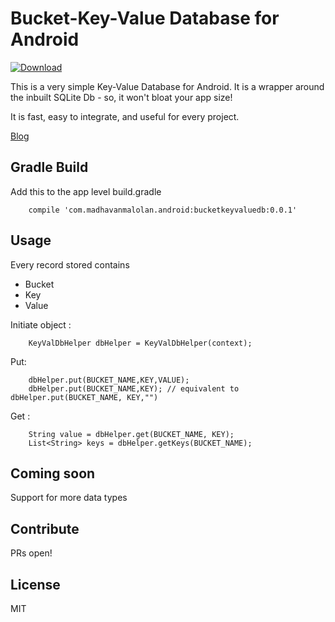 # Bucket-Key-Value Database for Android
 [ ![Download](https://api.bintray.com/packages/madhavanmalolan/android/bucketkeyvaluedb/images/download.svg) ](https://bintray.com/madhavanmalolan/android/bucketkeyvaluedb/_latestVersion)

This is a very simple Key-Value Database for Android.
It is a wrapper around the inbuilt SQLite Db - so, it won't bloat your app size!

It is fast, easy to integrate, and useful for every project.

[Blog](https://medium.com/madhavanmalolan/the-library-every-android-developer-needs-630009512388)

## Gradle Build
Add this to the app level build.gradle
```
    compile 'com.madhavanmalolan.android:bucketkeyvaluedb:0.0.1'
```

## Usage

Every record stored contains
- Bucket
- Key
- Value

Initiate object :
```
    KeyValDbHelper dbHelper = KeyValDbHelper(context);
```

Put:
```
    dbHelper.put(BUCKET_NAME,KEY,VALUE);
    dbHelper.put(BUCKET_NAME,KEY); // equivalent to dbHelper.put(BUCKET_NAME, KEY,"")
```

Get :
```
    String value = dbHelper.get(BUCKET_NAME, KEY);
    List<String> keys = dbHelper.getKeys(BUCKET_NAME);
```

## Coming soon
Support for more data types

## Contribute
PRs open!

## License
MIT
